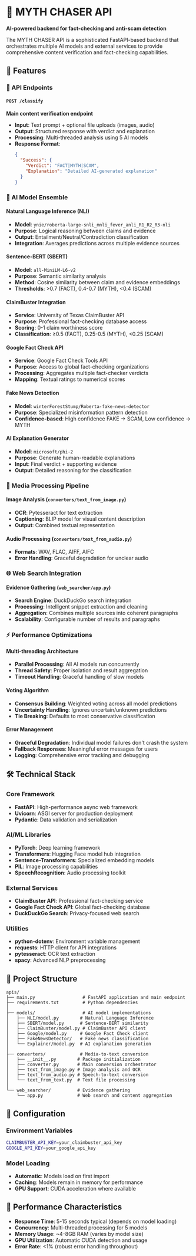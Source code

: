 # 🔧 MYTH CHASER API

**AI-powered backend for fact-checking and anti-scam detection**

The MYTH CHASER API is a sophisticated FastAPI-based backend that orchestrates multiple AI models and external services to provide comprehensive content verification and fact-checking capabilities.

## 🌟 Features

### 🔌 API Endpoints

#### `POST /classify`
**Main content verification endpoint**
- **Input**: Text prompt + optional file uploads (images, audio)
- **Output**: Structured response with verdict and explanation
- **Processing**: Multi-threaded analysis using 5 AI models
- **Response Format**:
  ```json
  {
    "Success": {
      "Verdict": "FACT|MYTH|SCAM",
      "Explanation": "Detailed AI-generated explanation"
    }
  }
  ```

### 🤖 AI Model Ensemble

#### Natural Language Inference (NLI)
- **Model**: `ynie/roberta-large-snli_mnli_fever_anli_R1_R2_R3-nli`
- **Purpose**: Logical reasoning between claims and evidence
- **Output**: Entailment/Neutral/Contradiction classification
- **Integration**: Averages predictions across multiple evidence sources

#### Sentence-BERT (SBERT)
- **Model**: `all-MiniLM-L6-v2`
- **Purpose**: Semantic similarity analysis
- **Method**: Cosine similarity between claim and evidence embeddings
- **Thresholds**: >0.7 (FACT), 0.4-0.7 (MYTH), <0.4 (SCAM)

#### ClaimBuster Integration
- **Service**: University of Texas ClaimBuster API
- **Purpose**: Professional fact-checking database access
- **Scoring**: 0-1 claim worthiness score
- **Classification**: ≥0.5 (FACT), 0.25-0.5 (MYTH), <0.25 (SCAM)

#### Google Fact Check API
- **Service**: Google Fact Check Tools API
- **Purpose**: Access to global fact-checking organizations
- **Processing**: Aggregates multiple fact-checker verdicts
- **Mapping**: Textual ratings to numerical scores

#### Fake News Detection
- **Model**: `winterForestStump/Roberta-fake-news-detector`
- **Purpose**: Specialized misinformation pattern detection
- **Confidence-based**: High confidence FAKE → SCAM, Low confidence → MYTH

#### AI Explanation Generator
- **Model**: `microsoft/phi-2`
- **Purpose**: Generate human-readable explanations
- **Input**: Final verdict + supporting evidence
- **Output**: Detailed reasoning for the classification

### 📁 Media Processing Pipeline

#### Image Analysis (`converters/text_from_image.py`)
- **OCR**: Pytesseract for text extraction
- **Captioning**: BLIP model for visual content description
- **Output**: Combined textual representation

#### Audio Processing (`converters/text_from_audio.py`)
- **Formats**: WAV, FLAC, AIFF, AIFC
- **Error Handling**: Graceful degradation for unclear audio

### 🌐 Web Search Integration

#### Evidence Gathering (`web_searcher/app.py`)
- **Search Engine**: DuckDuckGo search integration
- **Processing**: Intelligent snippet extraction and cleaning
- **Aggregation**: Combines multiple sources into coherent paragraphs
- **Scalability**: Configurable number of results and paragraphs

### ⚡ Performance Optimizations

#### Multi-threading Architecture
- **Parallel Processing**: All AI models run concurrently
- **Thread Safety**: Proper isolation and result aggregation
- **Timeout Handling**: Graceful handling of slow models

#### Voting Algorithm
- **Consensus Building**: Weighted voting across all model predictions
- **Uncertainty Handling**: Ignores uncertain/unknown predictions
- **Tie Breaking**: Defaults to most conservative classification

#### Error Management
- **Graceful Degradation**: Individual model failures don't crash the system
- **Fallback Responses**: Meaningful error messages for users
- **Logging**: Comprehensive error tracking and debugging

## 🛠️ Technical Stack

### Core Framework
- **FastAPI**: High-performance async web framework
- **Uvicorn**: ASGI server for production deployment
- **Pydantic**: Data validation and serialization

### AI/ML Libraries
- **PyTorch**: Deep learning framework
- **Transformers**: Hugging Face model hub integration
- **Sentence-Transformers**: Specialized embedding models
- **PIL**: Image processing capabilities
- **SpeechRecognition**: Audio processing toolkit

### External Services
- **ClaimBuster API**: Professional fact-checking service
- **Google Fact Check API**: Global fact-checking database
- **DuckDuckGo Search**: Privacy-focused web search

### Utilities
- **python-dotenv**: Environment variable management
- **requests**: HTTP client for API integrations
- **pytesseract**: OCR text extraction
- **spacy**: Advanced NLP preprocessing

## 📂 Project Structure

```
apis/
├── main.py                  # FastAPI application and main endpoint
├── requirements.txt         # Python dependencies
│
├── models/                  # AI model implementations
│   ├── NLI/model.py        # Natural Language Inference
│   ├── SBERT/model.py      # Sentence-BERT similarity
│   ├── ClaimBuster/model.py # ClaimBuster API client
│   ├── Google/model.py     # Google Fact Check client
│   ├── FakeNewsDetector/   # Fake news classification
│   └── Explainer/model.py  # AI explanation generation
│
├── converters/             # Media-to-text conversion
│   ├── __init__.py        # Package initialization
│   ├── converter.py       # Main conversion orchestrator
│   ├── text_from_image.py # Image analysis and OCR
│   ├── text_from_audio.py # Speech-to-text conversion
│   └── text_from_text.py  # Text file processing
│
└── web_searcher/          # Evidence gathering
    └── app.py             # Web search and content aggregation
```

## 🔧 Configuration

### Environment Variables
```bash
CLAIMBUSTER_API_KEY=your_claimbuster_api_key
GOOGLE_API_KEY=your_google_api_key
```

### Model Loading
- **Automatic**: Models load on first import
- **Caching**: Models remain in memory for performance
- **GPU Support**: CUDA acceleration where available

## 🚀 Performance Characteristics

- **Response Time**: 5-15 seconds typical (depends on model loading)
- **Concurrency**: Multi-threaded processing for 5 models
- **Memory Usage**: ~4-8GB RAM (varies by model size)
- **GPU Utilization**: Automatic CUDA detection and usage
- **Error Rate**: <1% (robust error handling throughout)
